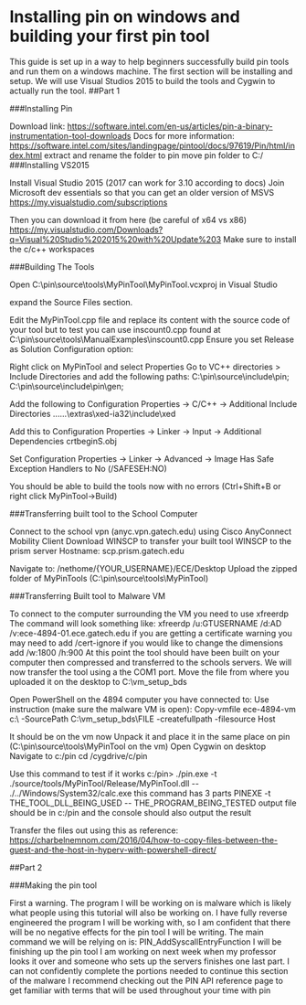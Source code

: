 # Installing pin on windows and building your first pin tool
This guide is set up in a way to help beginners successfully build pin tools and run them on a windows machine. The first section will be installing and setup. 
We will use Visual Studios 2015 to build the tools and Cygwin to actually run the tool.
##Part 1

###Installing Pin

Download link: https://software.intel.com/en-us/articles/pin-a-binary-instrumentation-tool-downloads
Docs for more information: https://software.intel.com/sites/landingpage/pintool/docs/97619/Pin/html/index.html
extract and rename the folder to pin
move pin folder to C:/
###Installing VS2015

Install Visual Studio 2015 (2017 can work for 3.10 according to docs)
Join Microsoft dev essentials so that you can get an older version of MSVS https://my.visualstudio.com/subscriptions
 
Then you can download it from here (be careful of x64 vs x86) https://my.visualstudio.com/Downloads?q=Visual%20Studio%202015%20with%20Update%203
Make sure to install the c/c++ workspaces 

###Building The Tools

Open C:\pin\source\tools\MyPinTool\MyPinTool.vcxproj in Visual Studio 
 
expand the Source Files section.
 
Edit the MyPinTool.cpp file and replace its content with the source code of your tool but to test you can use inscount0.cpp found at C:\pin\source\tools\ManualExamples\inscount0.cpp
Ensure you set Release as Solution Configuration option:
 
Right click on MyPinTool and select Properties
Go to VC++ directories > Include Directories and add the following paths:
	C:\pin\source\include\pin;
	C:\pin\source\include\pin\gen;
 
Add the following to Configuration Properties -> C/C++ -> Additional Include Directories
	..\..\..\extras\xed-ia32\include\xed
 
Add this to Configuration Properties -> Linker -> Input -> Additional Dependencies
	crtbeginS.obj
 
Set Configuration Properties -> Linker -> Advanced -> Image Has Safe Exception Handlers to
	No (/SAFESEH:NO)
 
You should be able to build the tools now with no errors (Ctrl+Shift+B or right click MyPinTool->Build)

###Transferring built tool to the School Computer

Connect to the school vpn (anyc.vpn.gatech.edu) using Cisco AnyConnect Mobility Client
Download WINSCP to transfer your built tool
WINSCP to the prism server 
Hostname: scp.prism.gatech.edu
	 
Navigate to: 
/nethome/{YOUR_USERNAME}/ECE/Desktop
Upload the zipped folder of MyPinTools (C:\pin\source\tools\MyPinTool)

###Transferring Built tool to Malware VM

To connect to the computer surrounding the VM you need to use xfreerdp 
The command will look something like:
xfreerdp /u:GTUSERNAME /d:AD /v:ece-4894-01.ece.gatech.edu 
if you are getting a certificate warning you may need to add /cert-ignore
if you would like to change the dimensions add /w:1800 /h:900
At this point the tool should have been built on your computer then compressed and transferred to the schools servers. We will now transfer the tool using a the COM1 port.
Move the file from where you uploaded it on the desktop to C:\vm_setup_bds
 
Open PowerShell on the 4894 computer you have connected to:
	Use instruction (make sure the malware VM is open): 
	Copy-vmfile ece-4894-vm c:\ -SourcePath C:\vm_setup_bds\FILE -createfullpath -filesource Host
 
It should be on the vm now
Unpack it and place it in the same place on pin (C:\pin\source\tools\MyPinTool on the vm)
Open Cygwin on desktop 
	Navigate to c:/pin
	cd /cygdrive/c/pin

Use this command to test if it works
c:/pin> ./pin.exe -t ./source/tools/MyPinTool/Release/MyPinTool.dll -- ./../Windows/System32/calc.exe
	this command has 3 parts
	PINEXE -t THE_TOOL_DLL_BEING_USED -- THE_PROGRAM_BEING_TESTED
output file should be in c:/pin and the console should also output the result
 

Transfer the files out using this as reference:
	https://charbelnemnom.com/2016/04/how-to-copy-files-between-the-guest-and-the-host-in-hyperv-with-powershell-direct/


##Part 2

###Making the pin tool

First a warning. The program I will be working on is malware which is likely what people using this tutorial will also be working on. I have fully reverse engineered the program I will be working with, so I am confident that there will be no negative effects for the pin tool I will be writing.
The main command we will be relying on is:
PIN_AddSyscallEntryFunction
I will be finishing up the pin tool I am working on next week when my professor looks it over and someone who sets up the servers finishes one last part. I can not confidently complete the portions needed to continue this section of the malware
I recommend checking out the PIN API reference page to get familiar with terms that will be used throughout your time with pin


